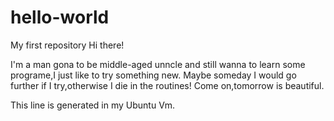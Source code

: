 # hello-world
My first repository
Hi there!

I'm a man gona to be middle-aged unncle and still wanna to learn some programe,I just like to try something new.
Maybe someday I would go further if I try,otherwise I die in the routines!
Come on,tomorrow is beautiful.

This line is generated in my Ubuntu Vm.
